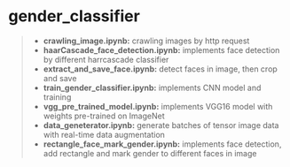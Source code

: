 # gender_classifier
>* **crawling_image.ipynb:** crawling images by http request
>* **haarCascade_face_detection.ipynb:** implements face detection by different harrcascade classifier
>* **extract_and_save_face.ipynb:** detect faces in image, then crop and save
>* **train_gender_classifier.ipynb:** implements CNN model and training
>* **vgg_pre_trained_model.ipynb:** implements VGG16 model with weights pre-trained on ImageNet
>* **data_geneterator.ipynb:** generate batches of tensor image data with real-time data augmentation
>* **rectangle_face_mark_gender.ipynb:** implements face detection, add rectangle and mark gender to different faces in image
